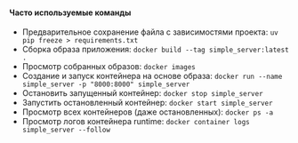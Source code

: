 #### Часто используемые команды

* Предварительное сохранение файла с зависимостями проекта: `uv pip freeze > requirements.txt`
* Сборка образа приложения: `docker build --tag simple_server:latest .`
* Просмотр собранных образов: `docker images`
* Создание и запуск контейнера на основе образа: `docker run --name simple_server -p "8000:8000" simple_server`
* Остановить запущенный контейнер: `docker stop simple_server`
* Запустить остановленный контейнер: `docker start simple_server`
* Просмотр всех контейнеров (даже остановленных): `docker ps -a`
* Просмотр логов контейнера runtime: `docker container logs simple_server --follow`